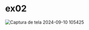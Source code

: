 # ex02

![Captura de tela 2024-09-10 105425](https://github.com/user-attachments/assets/6919deba-87a7-4c68-90fb-7d964a0ed7d4)
